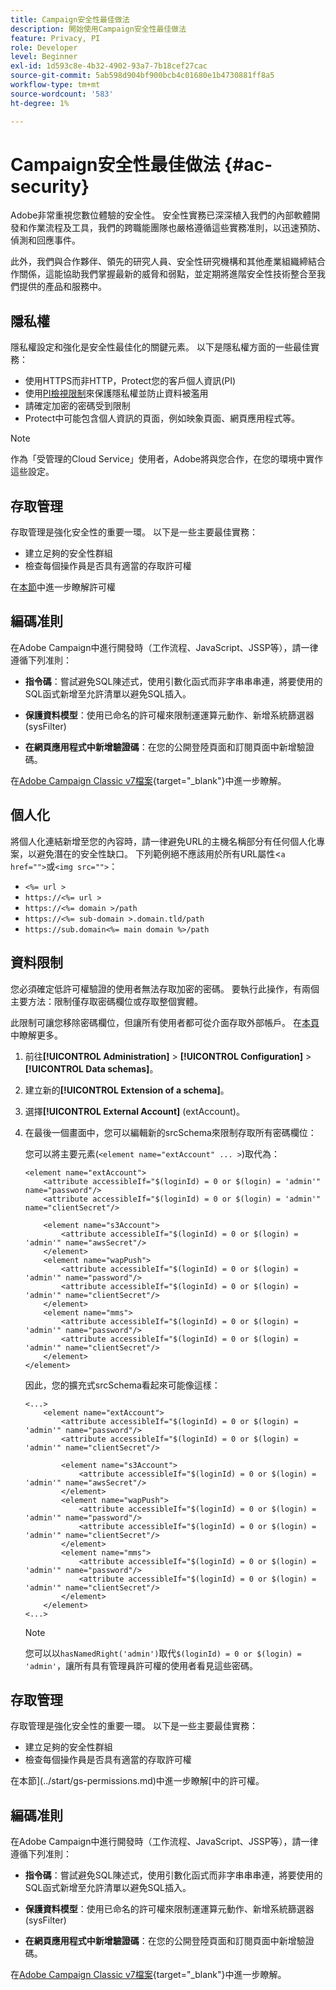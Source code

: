 ```yaml
---
title: Campaign安全性最佳做法
description: 開始使用Campaign安全性最佳做法
feature: Privacy, PI
role: Developer
level: Beginner
exl-id: 1d593c8e-4b32-4902-93a7-7b18cef27cac
source-git-commit: 5ab598d904bf900bcb4c01680e1b4730881ff8a5
workflow-type: tm+mt
source-wordcount: '583'
ht-degree: 1%

---
```


# Campaign安全性最佳做法 {#ac-security}

Adobe非常重視您數位體驗的安全性。 安全性實務已深深植入我們的內部軟體開發和作業流程及工具，我們的跨職能團隊也嚴格遵循這些實務准則，以迅速預防、偵測和回應事件。

此外，我們與合作夥伴、領先的研究人員、安全性研究機構和其他產業組織締結合作關係，這能協助我們掌握最新的威脅和弱點，並定期將進階安全性技術整合至我們提供的產品和服務中。

## 隱私權

隱私權設定和強化是安全性最佳化的關鍵元素。 以下是隱私權方面的一些最佳實務：

* 使用HTTPS而非HTTP，Protect您的客戶個人資訊(PI)
* 使用[PI檢視限制](../dev/restrict-pi-view.md)來保護隱私權並防止資料被濫用
* 請確定加密的密碼受到限制
* Protect中可能包含個人資訊的頁面，例如映象頁面、網頁應用程式等。


>[!NOTE]
>
>作為「受管理的Cloud Service」使用者，Adobe將與您合作，在您的環境中實作這些設定。


## 存取管理

存取管理是強化安全性的重要一環。 以下是一些主要最佳實務：

* 建立足夠的安全性群組
* 檢查每個操作員是否具有適當的存取許可權

在[本節](../start/gs-permissions.md)中進一步瞭解許可權

## 編碼准則

在Adobe Campaign中進行開發時（工作流程、JavaScript、JSSP等），請一律遵循下列准則：

* **指令碼**：嘗試避免SQL陳述式，使用引數化函式而非字串串串連，將要使用的SQL函式新增至允許清單以避免SQL插入。

* **保護資料模型**：使用已命名的許可權來限制運運算元動作、新增系統篩選器(sysFilter)

* **在網頁應用程式中新增驗證碼**：在您的公開登陸頁面和訂閱頁面中新增驗證碼。

在[Adobe Campaign Classic v7檔案](https://experienceleague.adobe.com/docs/campaign-classic/using/installing-campaign-classic/security-privacy/scripting-coding-guidelines.html#installing-campaign-classic){target="_blank"}中進一步瞭解。


## 個人化

將個人化連結新增至您的內容時，請一律避免URL的主機名稱部分有任何個人化專案，以避免潛在的安全性缺口。 下列範例絕不應該用於所有URL屬性&lt;`a href="">`或`<img src="">`：

* `<%= url >`
* `https://<%= url >`
* `https://<%= domain >/path`
* `https://<%= sub-domain >.domain.tld/path`
* `https://sub.domain<%= main domain %>/path`

## 資料限制

您必須確定低許可權驗證的使用者無法存取加密的密碼。 要執行此操作，有兩個主要方法：限制僅存取密碼欄位或存取整個實體。

此限制可讓您移除密碼欄位，但讓所有使用者都可從介面存取外部帳戶。 在[本頁](../dev/restrict-pi-view.md)中瞭解更多。

1. 前往&#x200B;**[!UICONTROL Administration]** > **[!UICONTROL Configuration]** > **[!UICONTROL Data schemas]**。

1. 建立新的&#x200B;**[!UICONTROL Extension of a schema]**。

1. 選擇&#x200B;**[!UICONTROL External Account]** (extAccount)。

1. 在最後一個畫面中，您可以編輯新的srcSchema來限制存取所有密碼欄位：

   您可以將主要元素(`<element name="extAccount" ... >`)取代為：

   ```
   <element name="extAccount">
       <attribute accessibleIf="$(loginId) = 0 or $(login) = 'admin'" name="password"/>
       <attribute accessibleIf="$(loginId) = 0 or $(login) = 'admin'" name="clientSecret"/>
   
       <element name="s3Account">
           <attribute accessibleIf="$(loginId) = 0 or $(login) = 'admin'" name="awsSecret"/>
       </element>
       <element name="wapPush">
           <attribute accessibleIf="$(loginId) = 0 or $(login) = 'admin'" name="password"/>
           <attribute accessibleIf="$(loginId) = 0 or $(login) = 'admin'" name="clientSecret"/>
       </element>
       <element name="mms">
           <attribute accessibleIf="$(loginId) = 0 or $(login) = 'admin'" name="password"/>
           <attribute accessibleIf="$(loginId) = 0 or $(login) = 'admin'" name="clientSecret"/>
       </element>
   </element>
   ```

   因此，您的擴充式srcSchema看起來可能像這樣：

   ```
   <...>
       <element name="extAccount">
           <attribute accessibleIf="$(loginId) = 0 or $(login) = 'admin'" name="password"/>
           <attribute accessibleIf="$(loginId) = 0 or $(login) = 'admin'" name="clientSecret"/>
   
           <element name="s3Account">
               <attribute accessibleIf="$(loginId) = 0 or $(login) = 'admin'" name="awsSecret"/>
           </element>
           <element name="wapPush">
               <attribute accessibleIf="$(loginId) = 0 or $(login) = 'admin'" name="password"/>
               <attribute accessibleIf="$(loginId) = 0 or $(login) = 'admin'" name="clientSecret"/>
           </element>
           <element name="mms">
               <attribute accessibleIf="$(loginId) = 0 or $(login) = 'admin'" name="password"/>
               <attribute accessibleIf="$(loginId) = 0 or $(login) = 'admin'" name="clientSecret"/>
           </element>
       </element>
   <...> 
   ```

   >[!NOTE]
   >
   >您可以以`hasNamedRight('admin')`取代`$(loginId) = 0 or $(login) = 'admin'`，讓所有具有管理員許可權的使用者看見這些密碼。


## 存取管理

存取管理是強化安全性的重要一環。 以下是一些主要最佳實務：

* 建立足夠的安全性群組
* 檢查每個操作員是否具有適當的存取許可權

在本節](../start/gs-permissions.md)中進一步瞭解[中的許可權。

## 編碼准則

在Adobe Campaign中進行開發時（工作流程、JavaScript、JSSP等），請一律遵循下列准則：

* **指令碼**：嘗試避免SQL陳述式，使用引數化函式而非字串串串連，將要使用的SQL函式新增至允許清單以避免SQL插入。

* **保護資料模型**：使用已命名的許可權來限制運運算元動作、新增系統篩選器(sysFilter)

* **在網頁應用程式中新增驗證碼**：在您的公開登陸頁面和訂閱頁面中新增驗證碼。

在[Adobe Campaign Classic v7檔案](https://experienceleague.adobe.com/docs/campaign-classic/using/installing-campaign-classic/security-privacy/scripting-coding-guidelines.html#installing-campaign-classic){target="_blank"}中進一步瞭解。
